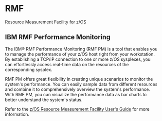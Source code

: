 # RMF

Resource Measurement Facility for z/OS

## IBM RMF Performance Monitoring

The IBM® RMF Performance Monitoring (RMF PM) is a tool that enables you to manage the performance of your z/OS host right from your workstation. By establishing a TCP/IP connection to one or more z/OS sysplexes, you can effortlessly access real-time data on the resources of the corresponding sysplex.

RMF PM offers great flexibility in creating unique scenarios to monitor the system's performance. You can easily sample data from different resources and combine it to comprehensively overview the system's performance. With RMF PM, you can visualize the performance data as bar charts to better understand the system's status.

Refer to the  [z/OS Resource Measurement Facility User's Guide](https://www.ibm.com/docs/en/zos/latest?topic=monitoring-performance-overview) for more information.